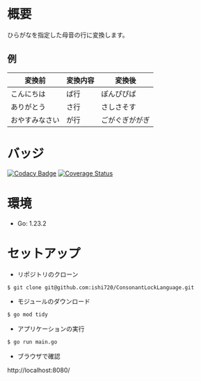 # 概要

ひらがなを指定した母音の行に変換します。

## 例

|変換前|変換内容|変換後|
|-|-|-|
|こんにちは|ぱ行|ぽんぴぴぱ|  
|ありがとう|さ行|さしさそす|
|おやすみなさい|が行|ごがぐぎががぎ|

# バッジ

[![Codacy Badge](https://app.codacy.com/project/badge/Grade/0d1521be9f754dc68f2e198a3d60ad1b)](https://app.codacy.com/gh/ishi720/ConsonantLockLanguage/dashboard?utm_source=gh&utm_medium=referral&utm_content=&utm_campaign=Badge_grade)
[![Coverage Status](https://coveralls.io/repos/github/ishi720/ConsonantLockLanguage/badge.svg?branch=main)](https://coveralls.io/github/ishi720/ConsonantLockLanguage?branch=main)

# 環境

- Go: 1.23.2

# セットアップ

- リポジトリのクローン

```bash
$ git clone git@github.com:ishi720/ConsonantLockLanguage.git
```

- モジュールのダウンロード

```bash
$ go mod tidy
```

- アプリケーションの実行

```bash
$ go run main.go
```

- ブラウザで確認

http://localhost:8080/
  


